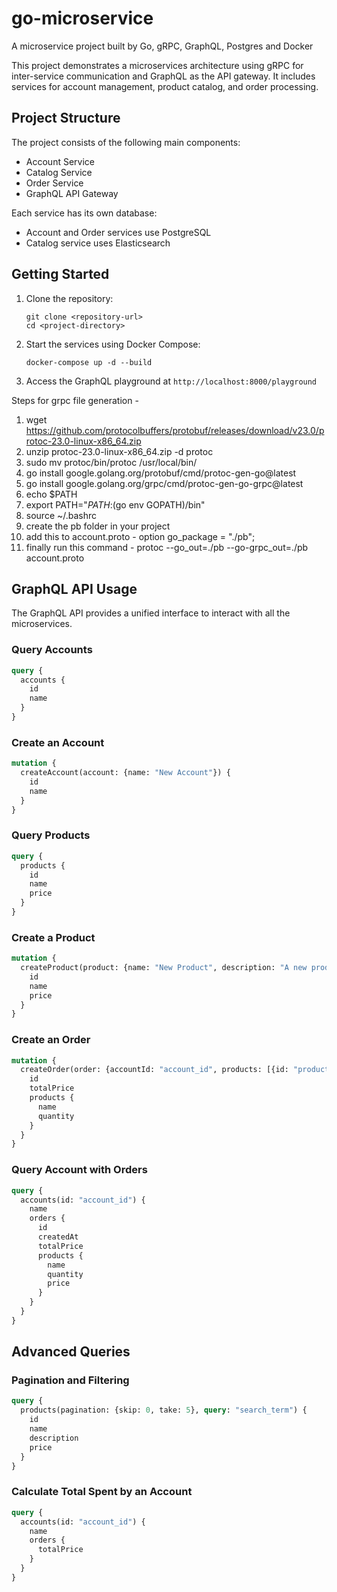 # go-microservice
A microservice project built by Go, gRPC, GraphQL, Postgres and Docker

This project demonstrates a microservices architecture using gRPC for inter-service communication and GraphQL as the API gateway. It includes services for account management, product catalog, and order processing.

## Project Structure

The project consists of the following main components:

- Account Service
- Catalog Service
- Order Service
- GraphQL API Gateway

Each service has its own database:
- Account and Order services use PostgreSQL
- Catalog service uses Elasticsearch

## Getting Started

1. Clone the repository:
   ```
   git clone <repository-url>
   cd <project-directory>
   ```

2. Start the services using Docker Compose:
   ```
   docker-compose up -d --build
   ```

3. Access the GraphQL playground at `http://localhost:8000/playground`

Steps for grpc file generation - 

1. wget https://github.com/protocolbuffers/protobuf/releases/download/v23.0/protoc-23.0-linux-x86_64.zip
2. unzip protoc-23.0-linux-x86_64.zip -d protoc
3. sudo mv protoc/bin/protoc /usr/local/bin/
4. go install google.golang.org/protobuf/cmd/protoc-gen-go@latest
5. go install google.golang.org/grpc/cmd/protoc-gen-go-grpc@latest
6. echo $PATH
7. export PATH="$PATH:$(go env GOPATH)/bin"
8. source ~/.bashrc
9. create the pb folder in your project
10. add this to account.proto - option go_package = "./pb";
11. finally run this command - protoc --go_out=./pb --go-grpc_out=./pb account.proto

## GraphQL API Usage

The GraphQL API provides a unified interface to interact with all the microservices.

### Query Accounts

```graphql
query {
  accounts {
    id
    name
  }
}
```

### Create an Account

```graphql
mutation {
  createAccount(account: {name: "New Account"}) {
    id
    name
  }
}
```

### Query Products

```graphql
query {
  products {
    id
    name
    price
  }
}
```

### Create a Product

```graphql
mutation {
  createProduct(product: {name: "New Product", description: "A new product", price: 19.99}) {
    id
    name
    price
  }
}
```

### Create an Order

```graphql
mutation {
  createOrder(order: {accountId: "account_id", products: [{id: "product_id", quantity: 2}]}) {
    id
    totalPrice
    products {
      name
      quantity
    }
  }
}
```

### Query Account with Orders

```graphql
query {
  accounts(id: "account_id") {
    name
    orders {
      id
      createdAt
      totalPrice
      products {
        name
        quantity
        price
      }
    }
  }
}
```

## Advanced Queries

### Pagination and Filtering

```graphql
query {
  products(pagination: {skip: 0, take: 5}, query: "search_term") {
    id
    name
    description
    price
  }
}
```

### Calculate Total Spent by an Account

```graphql
query {
  accounts(id: "account_id") {
    name
    orders {
      totalPrice
    }
  }
}
```


